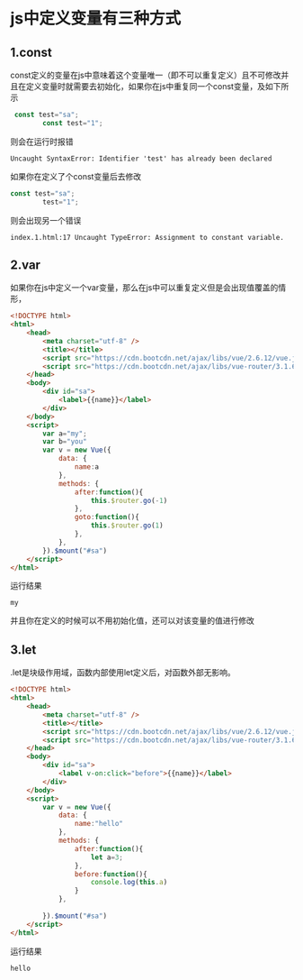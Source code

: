 # js中定义变量有三种方式

## 1.const

const定义的变量在js中意味着这个变量唯一（即不可以重复定义）且不可修改并且在定义变量时就需要去初始化，如果你在js中重复同一个const变量，及如下所示
```javascript
 const test="sa";
		const test="1";
```
则会在运行时报错
```
Uncaught SyntaxError: Identifier 'test' has already been declared
```
如果你在定义了个const变量后去修改
```javascript
const test="sa";
		test="1";
```
则会出现另一个错误
```
index.1.html:17 Uncaught TypeError: Assignment to constant variable.
```

## 2.var
如果你在js中定义一个var变量，那么在js中可以重复定义但是会出现值覆盖的情形，
```html
<!DOCTYPE html>
<html>
	<head>
		<meta charset="utf-8" />
		<title></title>
		<script src="https://cdn.bootcdn.net/ajax/libs/vue/2.6.12/vue.js"></script>
		<script src="https://cdn.bootcdn.net/ajax/libs/vue-router/3.1.6/vue-router.js"></script>
	</head>
	<body>
		<div id="sa">
			<label>{{name}}</label>
		</div>
	</body>
	<script>
		var a="my";
		var b="you"
		var v = new Vue({
			data: {
				name:a
			},
			methods: {
				after:function(){
					this.$router.go(-1)
				},
				goto:function(){
					this.$router.go(1)
				},
			},
		}).$mount("#sa")
	</script>
</html>
```
运行结果
```
my
```

并且你在定义的时候可以不用初始化值，还可以对该变量的值进行修改

## 3.let
.let是块级作用域，函数内部使用let定义后，对函数外部无影响。
```html
<!DOCTYPE html>
<html>
	<head>
		<meta charset="utf-8" />
		<title></title>
		<script src="https://cdn.bootcdn.net/ajax/libs/vue/2.6.12/vue.js"></script>
		<script src="https://cdn.bootcdn.net/ajax/libs/vue-router/3.1.6/vue-router.js"></script>
	</head>
	<body>
		<div id="sa">
			<label v-on:click="before">{{name}}</label>
		</div>
	</body>
	<script>
		var v = new Vue({
			data: {
				name:"hello"
			},
			methods: {
				after:function(){
					let a=3;					
				},
				before:function(){
					console.log(this.a)
				}
			},
			
		}).$mount("#sa")
	</script>
</html>
```

运行结果
```
hello
```
